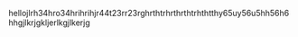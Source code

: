 <!-- The readme will be displayed. -->

hellojlrh34hro34hrihrihjr44t23rr23rghrthtrhrthrthtrhthtthy65uy56u5hh56h6hhgjlkrjgkljerlkgjlkerjg
